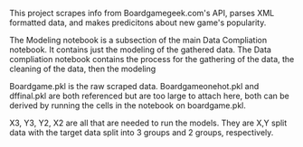 This project scrapes info from Boardgamegeek.com's API, parses XML formatted data, and makes predicitons about new game's popularity.

The Modeling notebook is a subsection of the main Data Compliation notebook.  It contains just the modeling of the gathered data.  The Data compliation notebook contains the process for the gathering of the data, the cleaning of the data, then the modeling

Boardgame.pkl is the raw scraped data.  Boardgameonehot.pkl and dffinal.pkl are both referenced but are too large to attach here, both can be derived by running the cells in the notebook on boardgame.pkl.

X3, Y3, Y2, X2 are all that are needed to run the models.  They are X,Y split data with the target data split into 3 groups and 2 groups, respectively. 
